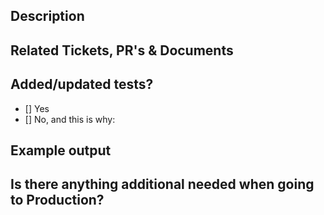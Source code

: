 ## Description

<!--
Try to provide as much context as possible, it helps share knowledge across the repos.
If stuck try to answer What this change effects, Why its needed and How it should be used by others.
 -->

## Related Tickets, PR's & Documents

<!-- Related Ticket: https://blockscholes.atlassian.net/browse/ENG-[TICKET_NO] -->
<!-- Related Documentation links: -->
<!-- Related open PR links: -->

## Added/updated tests?

- [] Yes
- [] No, and this is why:

## Example output

<!-- For lambda calcs, generally expected as an S3 file URL -->

## Is there anything additional needed when going to Production?

<!--
Make a note of any additional work needed when going to prod, to highlight to the team.

E.g. Update Cloud formation, Permission added to DB, Update Streaming task definitions -->

<!-- ### Other repo's blocked due to this change -->
